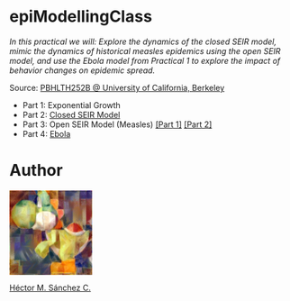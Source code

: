 # epiModellingClass


_In this practical we will: Explore the dynamics of the closed SEIR model, mimic the dynamics of historical measles epidemics using the open SEIR model, and use the Ebola model from Practical 1 to explore the impact of behavior changes on
epidemic spread._

Source: [PBHLTH252B @ University of California, Berkeley](https://www.marshalllab.com/courses.html)

* Part 1: Exponential Growth
* Part 2: [Closed SEIR Model](https://github.com/Chipdelmal/epiModellingClass/blob/master/Practical01/SEIR.ipynb)
* Part 3: Open SEIR Model (Measles) [[Part 1]](https://github.com/Chipdelmal/epiModellingClass/blob/master/Practical02/SEIR_Open.ipynb) [[Part 2]](https://github.com/Chipdelmal/epiModellingClass/blob/master/Practical02/Measles.ipynb)
* Part 4: [Ebola](https://github.com/Chipdelmal/epiModellingClass/blob/master/Practical01/ebolaSimple.ipynb)

# Author

<img src="https://raw.githubusercontent.com/Chipdelmal/epiModellingClass/master/media/yoshi.jpg?token=AAFHFVEV5FQPOQYMMMERMZK6INSRK" height="150px" align="middle"><br>

[Héctor M. Sánchez C.](https://chipdelmal.github.io/)
